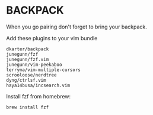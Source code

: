 # BACKPACK

When you go pairing don't forget to bring your backpack.


Add these plugins to your vim bundle

```
dkarter/backpack
junegunn/fzf
junegunn/fzf.vim
junegunn/vim-peekaboo
terryma/vim-multiple-cursors
scrooloose/nerdtree
dyng/ctrlsf.vim
haya14busa/incsearch.vim
```

Install fzf from homebrew:

```sh
brew install fzf
```
